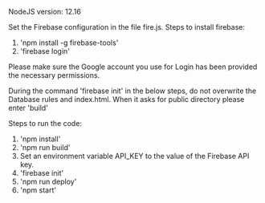 NodeJS version: 12.16

Set the Firebase configuration in the file fire.js.
Steps to install firebase:
1. 'npm install -g firebase-tools'
2. 'firebase login'

Please make sure the Google account you use for Login has been provided the necessary permissions.

During the command 'firebase init' in the below steps, do not overwrite the Database rules and index.html.
When it asks for public directory please enter 'build'

Steps to run the code:
1. 'npm install'
2. 'npm run build'
3. Set an environment variable API_KEY to the value of the Firebase API key.
4. 'firebase init'
5. 'npm run deploy'
6. 'npm start'
